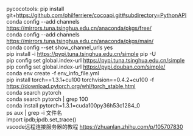 pycocotools: pip install git+https://github.com/philferriere/cocoapi.git#subdirectory=PythonAPI<br>
conda config --add channels https://mirrors.tuna.tsinghua.edu.cn/anaconda/pkgs/free/<br>
conda config --add channels https://mirrors.tuna.tsinghua.edu.cn/anaconda/pkgs/main/<br>
conda config --set show_channel_urls yes<br>
pip install -i https://pypi.tuna.tsinghua.edu.cn/simple pip -U<br>
pip config set global.index-url https://pypi.tuna.tsinghua.edu.cn/simple<br>
pip config set global.index-url https://pypi.douban.com/simple/<br>
conda env create -f env_info_file.yml<br>
pip install torch==1.3.1+cu100 torchvision==0.4.2+cu100 -f https://download.pytorch.org/whl/torch_stable.html<br>
conda search pytorch<br>
conda search pytorch | grep 100<br>
conda install pytorch=1.3.1=cuda100py36h53c1284_0<br>
ps aux | grep -i 文件名<br>
import ipdb;ipdb.set_trace()<br>
vscode远程连接服务器的教程 https://zhuanlan.zhihu.com/p/105707830<br>
